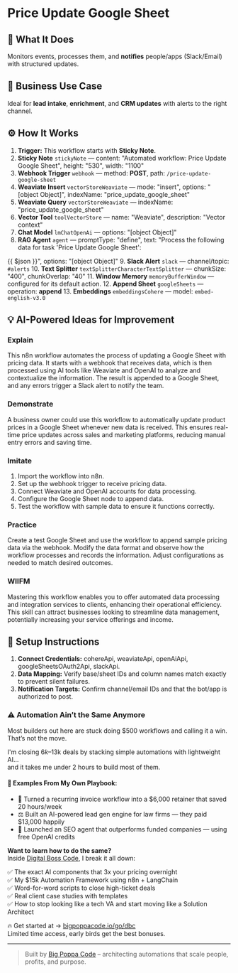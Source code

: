 # Price Update Google Sheet
  ## 🚀 What It Does
  Monitors events, processes them, and **notifies** people/apps (Slack/Email) with structured updates.
  
  ## 💼 Business Use Case
  Ideal for **lead intake**, **enrichment**, and **CRM updates** with alerts to the right channel.
  
  ## ⚙️ How It Works
  1. **Trigger:** This workflow starts with **Sticky Note**.
  2. **Sticky Note** `stickyNote` — content: "Automated workflow: Price Update Google Sheet", height: "530", width: "1100"
3. **Webhook Trigger** `webhook` — method: **POST**, path: `/price-update-google-sheet`
4. **Weaviate Insert** `vectorStoreWeaviate` — mode: "insert", options: "[object Object]", indexName: "price_update_google_sheet"
5. **Weaviate Query** `vectorStoreWeaviate` — indexName: "price_update_google_sheet"
6. **Vector Tool** `toolVectorStore` — name: "Weaviate", description: "Vector context"
7. **Chat Model** `lmChatOpenAi` — options: "[object Object]"
8. **RAG Agent** `agent` — promptType: "define", text: "Process the following data for task 'Price Update Google Sheet':

{{ $json }}", options: "[object Object]"
9. **Slack Alert** `slack` — channel/topic: `#alerts`
10. **Text Splitter** `textSplitterCharacterTextSplitter` — chunkSize: "400", chunkOverlap: "40"
11. **Window Memory** `memoryBufferWindow` — configured for its default action.
12. **Append Sheet** `googleSheets` — operation: **append**
13. **Embeddings** `embeddingsCohere` — model: `embed-english-v3.0`
  
  ## 💡 AI-Powered Ideas for Improvement
  ### Explain
This n8n workflow automates the process of updating a Google Sheet with pricing data. It starts with a webhook that receives data, which is then processed using AI tools like Weaviate and OpenAI to analyze and contextualize the information. The result is appended to a Google Sheet, and any errors trigger a Slack alert to notify the team.

### Demonstrate
A business owner could use this workflow to automatically update product prices in a Google Sheet whenever new data is received. This ensures real-time price updates across sales and marketing platforms, reducing manual entry errors and saving time.

### Imitate
1. Import the workflow into n8n.
2. Set up the webhook trigger to receive pricing data.
3. Connect Weaviate and OpenAI accounts for data processing.
4. Configure the Google Sheet node to append data.
5. Test the workflow with sample data to ensure it functions correctly.

### Practice
Create a test Google Sheet and use the workflow to append sample pricing data via the webhook. Modify the data format and observe how the workflow processes and records the information. Adjust configurations as needed to match desired outcomes.

### WIIFM
Mastering this workflow enables you to offer automated data processing and integration services to clients, enhancing their operational efficiency. This skill can attract businesses looking to streamline data management, potentially increasing your service offerings and income.
  
  ## 🔧 Setup Instructions
  1. **Connect Credentials:** cohereApi, weaviateApi, openAiApi, googleSheetsOAuth2Api, slackApi.
2. **Data Mapping:** Verify base/sheet IDs and column names match exactly to prevent silent failures.
3. **Notification Targets:** Confirm channel/email IDs and that the bot/app is authorized to post.
  
### ⚠️ Automation Ain’t the Same Anymore

Most builders out here are stuck doing $500 workflows and calling it a win.  
That’s not the move.  

I'm closing $6k–$13k deals by stacking simple automations with lightweight AI...  
and it takes me under 2 hours to build most of them.

#### 🧠 Examples From My Own Playbook:
- 🔁 Turned a recurring invoice workflow into a $6,000 retainer that saved 20 hours/week  
- ⚖️ Built an AI-powered lead gen engine for law firms — they paid $13,000 happily  
- 🚀 Launched an SEO agent that outperforms funded companies — using free OpenAI credits  

**Want to learn how to do the same?**  
Inside [Digital Boss Code](https://bigpoppacode.io/go/dbc), I break it all down:

✅ The exact AI components that 3x your pricing overnight  
✅ My $15k Automation Framework using n8n + LangChain  
✅ Word-for-word scripts to close high-ticket deals  
✅ Real client case studies with templates  
✅ How to stop looking like a tech VA and start moving like a Solution Architect  

🔥 Get started at → [bigpoppacode.io/go/dbc](https://bigpoppacode.io/go/dbc)  
Limited time access, early birds get the best bonuses.

---
> Built by [Big Poppa Code](https://bigpoppacode.io) – architecting automations that scale people, profits, and purpose.
  